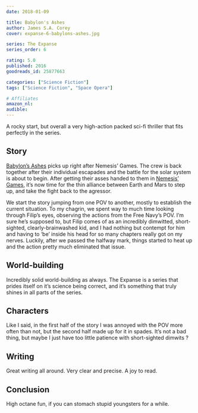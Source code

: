 ```yaml
---
date: 2018-01-09

title: Babylon's Ashes
author: James S.A. Corey
cover: expanse-6-babylons-ashes.jpg

series: The Expanse
series_order: 6

rating: 5.0
published: 2016
goodreads_id: 25877663

categories: ["Science Fiction"]
tags: ["Science Fiction", "Space Opera"]

# Affiliates
amazon_nl: 
audible: 
---
```


A rocky start, but overall a very high-action packed sci-fi thriller that fits perfectly in the series.

<!--more-->

## Story

[Babylon’s Ashes]() picks up right after Nemesis’ Games. The crew is back together after their individual escapades and the battle for the solar system is about to begin. After getting their asses handed to them in [Nemesis’ Games](2017-12-7-James-S.A.-Corey---Nemesis-Games.md), it’s now time for the thin alliance between Earth and Mars to step up, and take the fight back to the agressor.

We start the story jumping from one POV to another, mostly to establish the current situation. To my chagrin, we spent way to much time looking through Filip’s eyes, observing the actions from the Free Navy’s POV. I’m sure he’s supposed to, but Filip comes of as an incredibly dimwitted, short-sighted, clearly-brainwashed kid, and I had nothing but contempt for him and having to ‘be’ inside his head for so many chapters really got on my nerves. Luckily, after we passed the halfway mark, things started to heat up and the action pretty much eliminated that issue.

## World-building

Incredibly solid world-building as always. The Expanse is a series that prides itself on it’s science being correct, and it’s something that truly shines in all parts of the series.

## Characters

Like I said, in the first half of the story I was annoyed with the POV more often than not, but the second half made up for it in spades. It’s not a bad thing, but maybe I just have too little patience with short-sighted dimwits ?

## Writing

Great writing all around. Very clear and precise. A joy to read.

## Conclusion

High octane fun, if you can stomach stupid youngsters for a while.
